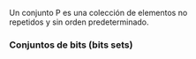 Un conjunto P es una colección de elementos no  
repetidos y sin orden predeterminado. 
### Conjuntos de bits (bits sets)


